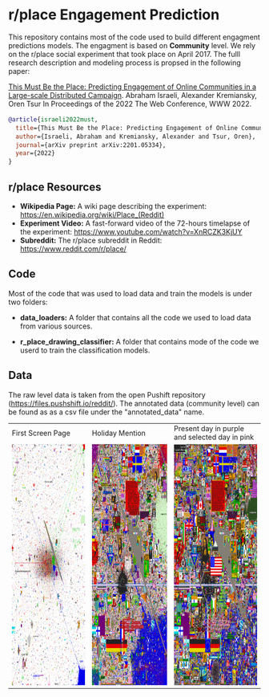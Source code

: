 # r/place Engagement Prediction

This repository contains most of the code used to build different engagment predictions models. The engagment is based on **Community** level. We rely on the r/place social experiment that took place on April 2017. The fulll research description and modeling process is propsed in the following paper:

[This Must Be the Place: Predicting Engagement of Online
Communities in a Large-scale Distributed Campaign](https://arxiv.org/pdf/2201.05334.pdf). Abraham Israeli, Alexander Kremiansky, Oren Tsur
In Proceedings of the 2022 The Web Conference, WWW 2022. 

```bibtex
@article{israeli2022must,
  title={This Must Be the Place: Predicting Engagement of Online Communities in a Large-scale Distributed Campaign},
  author={Israeli, Abraham and Kremiansky, Alexander and Tsur, Oren},
  journal={arXiv preprint arXiv:2201.05334},
  year={2022}
}
```

## r/place Resources
* **Wikipedia Page:** A wiki page describing the experiment: https://en.wikipedia.org/wiki/Place_(Reddit)
* **Experiment Video:** A fast-forward video of the 72-hours timelapse of the experiment:  https://www.youtube.com/watch?v=XnRCZK3KjUY
* **Subreddit:** The r/place subreddit in Reddit: https://www.reddit.com/r/place/

## Code 
Most of the code that was used to load data and train the models is under two folders:

*  **data_loaders:**
A folder that contains all the code we used to load data from various sources.

* **r_place_drawing_classifier:**
A folder that contains mode of the code we userd to train the classification models.

## Data
The raw level data is taken from the open Pushift repository (https://files.pushshift.io/reddit/).
The annotated data (community level) can be found as as a csv file under the "annotated_data" name.


<table>
  <tr>
    <td>First Screen Page</td>
     <td>Holiday Mention</td>
     <td>Present day in purple and selected day in pink</td>
  </tr>
  <tr>
    <td><img src="pics/1490986860.png" width=270 height=480></td>
    <td><img src="pics/1491066860.png" width=270 height=480></td>
    <td><img src="pics/1491116860.png" width=270 height=480></td>
  </tr>
 </table>
